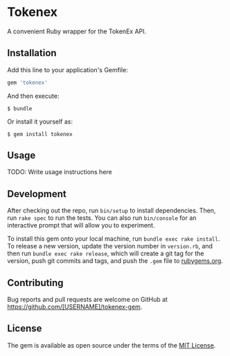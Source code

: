 # Tokenex

A convenient Ruby wrapper for the TokenEx API.

## Installation

Add this line to your application's Gemfile:

```ruby
gem 'tokenex'
```

And then execute:

    $ bundle

Or install it yourself as:

    $ gem install tokenex

## Usage

TODO: Write usage instructions here

## Development

After checking out the repo, run `bin/setup` to install dependencies. Then, run `rake spec` to run the tests. You can also run `bin/console` for an interactive prompt that will allow you to experiment.

To install this gem onto your local machine, run `bundle exec rake install`. To release a new version, update the version number in `version.rb`, and then run `bundle exec rake release`, which will create a git tag for the version, push git commits and tags, and push the `.gem` file to [rubygems.org](https://rubygems.org).

## Contributing

Bug reports and pull requests are welcome on GitHub at https://github.com/[USERNAME]/tokenex-gem.


## License

The gem is available as open source under the terms of the [MIT License](http://opensource.org/licenses/MIT).

